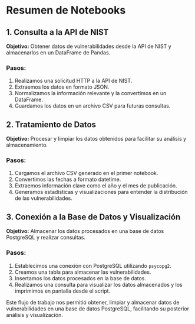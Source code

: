 # Resumen de Notebooks

## 1. Consulta a la API de NIST
**Objetivo:** Obtener datos de vulnerabilidades desde la API de NIST y almacenarlos en un DataFrame de Pandas.

### Pasos:
1. Realizamos una solicitud HTTP a la API de NIST.
2. Extraemos los datos en formato JSON.
3. Normalizamos la información relevante y la convertimos en un DataFrame.
4. Guardamos los datos en un archivo CSV para futuras consultas.

## 2. Tratamiento de Datos
**Objetivo:** Procesar y limpiar los datos obtenidos para facilitar su análisis y almacenamiento.

### Pasos:
1. Cargamos el archivo CSV generado en el primer notebook.
2. Convertimos las fechas a formato datetime.
3. Extraemos información clave como el año y el mes de publicación.
4. Generamos estadísticas y visualizaciones para entender la distribución de las vulnerabilidades.

## 3. Conexión a la Base de Datos y Visualización
**Objetivo:** Almacenar los datos procesados en una base de datos PostgreSQL y realizar consultas.

### Pasos:
1. Establecimos una conexión con PostgreSQL utilizando `psycopg2`.
2. Creamos una tabla para almacenar las vulnerabilidades.
3. Insertamos los datos procesados en la base de datos.
4. Realizamos una consulta para visualizar los datos almacenados y los imprimimos en pantalla desde el script.


Este flujo de trabajo nos permitió obtener, limpiar y almacenar datos de vulnerabilidades en una base de datos PostgreSQL, facilitando su posterior análisis y visualización.

